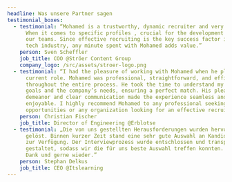 ```yaml
---
headline: Was unsere Partner sagen
testimonial_boxes:
  - testimonial: “Mohamed is a trustworthy, dynamic recruiter and very reliable.
      When it comes to specific profiles , crucial for the development of one of
      our teams. Since effective recruiting is the key success factor in the
      tech industry, any minute spent with Mohamed adds value.”
    person: Sven Scheffler
    job_title: COO @Ströer Content Group
    company_logo: /src/assets/stroer-logo.png
  - testimonial: “I had the pleasure of working with Mohamed when he placed me in my
      current role. Mohamed was professional, straightforward, and efficient
      throughout the entire process. He took the time to understand my career
      goals and the company’s needs, ensuring a perfect match. His pleasant
      demeanor and clear communication made the experience seamless and
      enjoyable. I highly recommend Mohamed to any professional seeking new
      opportunities or any organization looking for an effective recruiter.”
    person: Christian Fischer
    job_title: Director of Engineering @Erblotse
  - testimonial: „Die von uns gestellten Herausforderungen wurden hervorragend
      gelöst. Binnen kurzer Zeit stand eine sehr gute Auswahl an Kandidat:innen
      zur Verfügung. Der Interviewprozess wurde entschlossen und transparent
      gestaltet, sodass wir die für uns beste Auswahl treffen konnten. Vielen
      Dank und gerne wieder.”
    person: Stephan Delkus
    job_title: CEO @Itslearning
---
```

